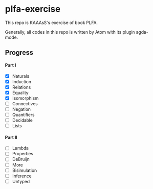 # plfa-exercise

This repo is KAAAsS's exercise of book PLFA.

Generally, all codes in this repo is written by Atom with its plugin agda-mode.

## Progress

#### Part I

- [x] Naturals
- [x] Induction
- [x] Relations
- [x] Equality
- [x] Isomorphism
- [ ] Connectives
- [ ] Negation
- [ ] Quantifiers
- [ ] Decidable
- [ ] Lists

#### Part II

- [ ] Lambda
- [ ] Properties
- [ ] DeBruijn
- [ ] More
- [ ] Bisimulation
- [ ] Inference
- [ ] Untyped

